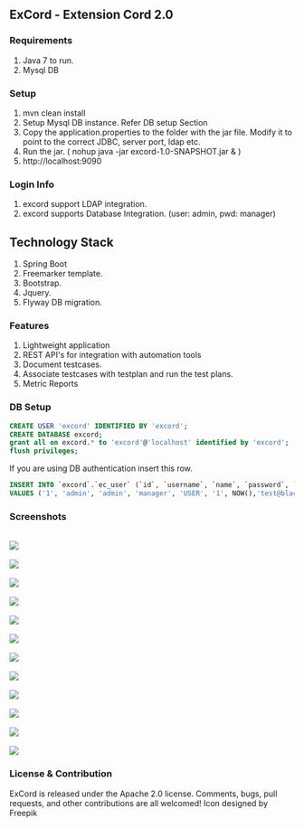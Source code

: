## ExCord - Extension Cord 2.0

### Requirements

1. Java 7 to run.
2. Mysql DB

### Setup

1. mvn clean install
2. Setup Mysql DB instance. Refer DB setup Section
2. Copy the application.properties to the folder with the jar file. Modify it to point to the correct JDBC, server port, ldap etc.
3. Run the jar. ( nohup java -jar excord-1.0-SNAPSHOT.jar & )
4. http://localhost:9090


### Login Info
1. excord support LDAP integration.
2. excord supports Database Integration. (user: admin, pwd: manager)

## Technology Stack

1. Spring Boot
2. Freemarker template.
3. Bootstrap.
4. Jquery.
5. Flyway DB migration.


### Features

1. Lightweight application
2. REST API's for integration with automation tools
3. Document testcases.
4. Associate testcases with testplan and run the test plans.
5. Metric Reports


### DB Setup

```sql
CREATE USER 'excord' IDENTIFIED BY 'excord';
CREATE DATABASE excord;
grant all on excord.* to 'excord'@'localhost' identified by 'excord';
flush privileges;
```

If you are using DB authentication insert this row.

```sql
INSERT INTO `excord`.`ec_user` (`id`, `username`, `name`, `password`, `role`, `enabled`, `created_date`,`email`) 
VALUES ('1', 'admin', 'admin', 'manager', 'USER', '1', NOW(),'test@blackhole.com');
```

### Screenshots

<br/>
<img src="https://raw.github.com/DeemOpen/excord/master/images/excord-db.png"/>
<br/>


<br/>
<img src="https://raw.github.com/DeemOpen/excord/master/images/excord-1.png"/>
<br/>

<br/>
<img src="https://raw.github.com/DeemOpen/excord/master/images/excord-2.png"/>
<br/>


<br/>
<img src="https://raw.github.com/DeemOpen/excord/master/images/excord-3.png"/>
<br/>

<br/>
<img src="https://raw.github.com/DeemOpen/excord/master/images/excord-4.png"/>
<br/>

<br/>
<img src="https://raw.github.com/DeemOpen/excord/master/images/excord-5.png"/>
<br/>

<br/>
<img src="https://raw.github.com/DeemOpen/excord/master/images/excord-6.png"/>
<br/>

<br/>
<img src="https://raw.github.com/DeemOpen/excord/master/images/excord-7.png"/>
<br/>

<br/>
<img src="https://raw.github.com/DeemOpen/excord/master/images/excord-8.png"/>
<br/>

<br/>
<img src="https://raw.github.com/DeemOpen/excord/master/images/excord-9.png"/>
<br/>

<br/>
<img src="https://raw.github.com/DeemOpen/excord/master/images/excord-10.png"/>
<br/>

<br/>
<img src="https://raw.github.com/DeemOpen/excord/master/images/excord-11.png"/>
<br/>



### License & Contribution

ExCord is released under the Apache 2.0 license. Comments, bugs, pull requests, and other contributions are all welcomed!
Icon designed by Freepik